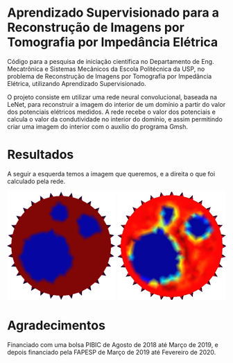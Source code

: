 # Aprendizado Supervisionado para a Reconstrução de Imagens por Tomografia por Impedância Elétrica
Código para a pesquisa de iniciação científica no Departamento de Eng. Mecatrônica e Sistemas Mecânicos da Escola
Politécnica da USP, no problema de Reconstrução de Imagens por Tomografia por Impedância Elétrica,
utilizando Aprendizado Supervisionado.

O projeto consiste em utilizar uma rede neural convolucional, baseada na LeNet, para reconstruir a imagem do interior
de um domínio a partir do valor dos potenciais elétricos medidos. A rede recebe o valor dos potenciais e calcula o valor
da condutividade no interior do domínio, e assim permitindo criar uma imagem do interior com o auxílio do programa Gmsh.

# Resultados
A seguir a esquerda temos a imagem que queremos, e a direita o que foi calculado pela rede.

<img src="./results/true/true_0_0_001.png" alt="True" width="250" /> <img src="./results/predicted/0_modified_predictMesh.jpeg" alt="Predicted" width="250" />

# Agradecimentos
Financiado com uma bolsa PIBIC de Agosto de 2018 até Março de 2019, e depois financiado pela FAPESP de Março de 2019
até Fevereiro de 2020.
